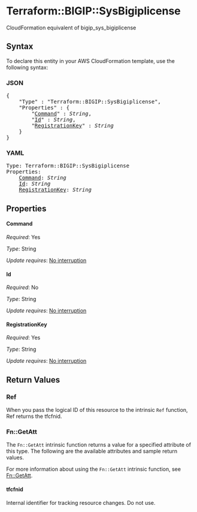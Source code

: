 # Terraform::BIGIP::SysBigiplicense

CloudFormation equivalent of bigip_sys_bigiplicense

## Syntax

To declare this entity in your AWS CloudFormation template, use the following syntax:

### JSON

<pre>
{
    "Type" : "Terraform::BIGIP::SysBigiplicense",
    "Properties" : {
        "<a href="#command" title="Command">Command</a>" : <i>String</i>,
        "<a href="#id" title="Id">Id</a>" : <i>String</i>,
        "<a href="#registrationkey" title="RegistrationKey">RegistrationKey</a>" : <i>String</i>
    }
}
</pre>

### YAML

<pre>
Type: Terraform::BIGIP::SysBigiplicense
Properties:
    <a href="#command" title="Command">Command</a>: <i>String</i>
    <a href="#id" title="Id">Id</a>: <i>String</i>
    <a href="#registrationkey" title="RegistrationKey">RegistrationKey</a>: <i>String</i>
</pre>

## Properties

#### Command

_Required_: Yes

_Type_: String

_Update requires_: [No interruption](https://docs.aws.amazon.com/AWSCloudFormation/latest/UserGuide/using-cfn-updating-stacks-update-behaviors.html#update-no-interrupt)

#### Id

_Required_: No

_Type_: String

_Update requires_: [No interruption](https://docs.aws.amazon.com/AWSCloudFormation/latest/UserGuide/using-cfn-updating-stacks-update-behaviors.html#update-no-interrupt)

#### RegistrationKey

_Required_: Yes

_Type_: String

_Update requires_: [No interruption](https://docs.aws.amazon.com/AWSCloudFormation/latest/UserGuide/using-cfn-updating-stacks-update-behaviors.html#update-no-interrupt)

## Return Values

### Ref

When you pass the logical ID of this resource to the intrinsic `Ref` function, Ref returns the tfcfnid.

### Fn::GetAtt

The `Fn::GetAtt` intrinsic function returns a value for a specified attribute of this type. The following are the available attributes and sample return values.

For more information about using the `Fn::GetAtt` intrinsic function, see [Fn::GetAtt](https://docs.aws.amazon.com/AWSCloudFormation/latest/UserGuide/intrinsic-function-reference-getatt.html).

#### tfcfnid

Internal identifier for tracking resource changes. Do not use.

